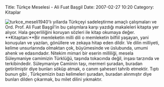 Title: Türkçe Meselesi - Ali Fuat Başgil
Date: 2007-02-27 10:20
Category: Kitaplar

![turkce_meseli][]1940'lı yıllarda Türkçeyi sadeleştirme amaçlı
çalışmaları ve Ord. Prof. Ali Fuat Başgil'in bu çalışmlara karşı yazdığı
makaleleri kitapta yer alıyor. Hala geçerliliğini koruyan sözleri ile
kitap okumaya değer. **Kitaptan:**Bir memleketin milli dili o memleketin
bilfiil yaşayan, yani konuşulan ve yazılan, gönüllere ve zekaya hitap
eden dildir. Ve dilin milliyeti, kelime unsurlarında olmaktan çok,
büyümesinde ve üslubunda, umumi ahenk ve edasındadır. Nitekim mimari bir
eserin milliliği, mesela Süleymaniye camimizin Türklüğü, taşında
tokacında değil, inşası tarzında ve terkibindedir. Süleymaniye Camiinin
taşı, mermeri şuradan, buradan getirilmiştir diye bunları söküp atmak, o
canım şaheseri tahrib etmektir. Tıptı bunun gibi , Türkçemizin bazı
kelimeleri şuradan, buradan alınmıştır diye bunları dilden çıkarmak, bu
milet dilini yıkmaktır.

  [turkce_meseli]: http://www.fatihhayrioglu.com/wp-content/turkce_meseli.kucukresim.jpg
